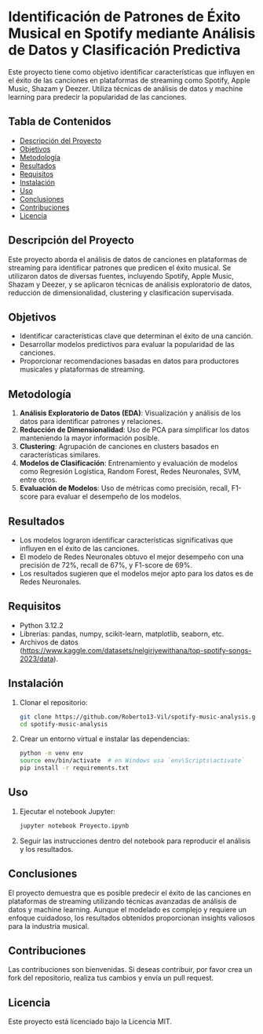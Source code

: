 # Identificación de Patrones de Éxito Musical en Spotify mediante Análisis de Datos y Clasificación Predictiva

Este proyecto tiene como objetivo identificar características que influyen en el éxito de las canciones en plataformas de streaming como Spotify, Apple Music, Shazam y Deezer. Utiliza técnicas de análisis de datos y machine learning para predecir la popularidad de las canciones.

## Tabla de Contenidos
- [Descripción del Proyecto](#descripción-del-proyecto)
- [Objetivos](#objetivos)
- [Metodología](#metodología)
- [Resultados](#resultados)
- [Requisitos](#requisitos)
- [Instalación](#instalación)
- [Uso](#uso)
- [Conclusiones](#conclusiones)
- [Contribuciones](#contribuciones)
- [Licencia](#licencia)

## Descripción del Proyecto
Este proyecto aborda el análisis de datos de canciones en plataformas de streaming para identificar patrones que predicen el éxito musical. Se utilizaron datos de diversas fuentes, incluyendo Spotify, Apple Music, Shazam y Deezer, y se aplicaron técnicas de análisis exploratorio de datos, reducción de dimensionalidad, clustering y clasificación supervisada.

## Objetivos
- Identificar características clave que determinan el éxito de una canción.
- Desarrollar modelos predictivos para evaluar la popularidad de las canciones.
- Proporcionar recomendaciones basadas en datos para productores musicales y plataformas de streaming.

## Metodología
1. **Análisis Exploratorio de Datos (EDA)**: Visualización y análisis de los datos para identificar patrones y relaciones.
2. **Reducción de Dimensionalidad**: Uso de PCA para simplificar los datos manteniendo la mayor información posible.
3. **Clustering**: Agrupación de canciones en clusters basados en características similares.
4. **Modelos de Clasificación**: Entrenamiento y evaluación de modelos como Regresión Logística, Random Forest, Redes Neuronales, SVM, entre otros.
5. **Evaluación de Modelos**: Uso de métricas como precisión, recall, F1-score para evaluar el desempeño de los modelos.

## Resultados
- Los modelos lograron identificar características significativas que influyen en el éxito de las canciones.
- El modelo de Redes Neuronales obtuvo el mejor desempeño con una precisión de 72%, recall de 67%, y F1-score de 69%.
- Los resultados sugieren que el modelos mejor apto para los datos es de Redes Neuronales.

## Requisitos
- Python 3.12.2
- Librerías: pandas, numpy, scikit-learn, matplotlib, seaborn, etc.
- Archivos de datos (https://www.kaggle.com/datasets/nelgiriyewithana/top-spotify-songs-2023/data).

## Instalación
1. Clonar el repositorio:
    ```sh
    git clone https://github.com/Roberto13-Vil/spotify-music-analysis.git
    cd spotify-music-analysis
    ```
2. Crear un entorno virtual e instalar las dependencias:
    ```sh
    python -m venv env
    source env/bin/activate  # en Windows usa `env\Scripts\activate`
    pip install -r requirements.txt
    ```

## Uso
1. Ejecutar el notebook Jupyter:
    ```sh
    jupyter notebook Proyecto.ipynb
    ```
2. Seguir las instrucciones dentro del notebook para reproducir el análisis y los resultados.

## Conclusiones
El proyecto demuestra que es posible predecir el éxito de las canciones en plataformas de streaming utilizando técnicas avanzadas de análisis de datos y machine learning. Aunque el modelado es complejo y requiere un enfoque cuidadoso, los resultados obtenidos proporcionan insights valiosos para la industria musical.

## Contribuciones
Las contribuciones son bienvenidas. Si deseas contribuir, por favor crea un fork del repositorio, realiza tus cambios y envía un pull request.

## Licencia
Este proyecto está licenciado bajo la Licencia MIT.
